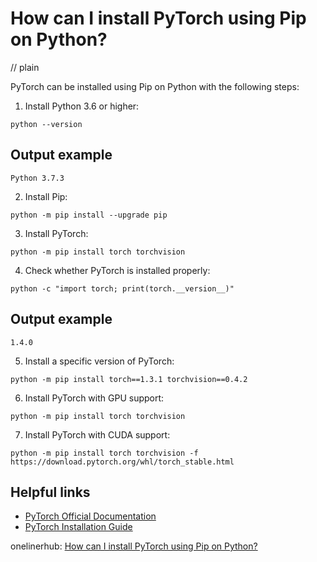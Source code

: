 # How can I install PyTorch using Pip on Python?
// plain

PyTorch can be installed using Pip on Python with the following steps:

1. Install Python 3.6 or higher:
```
python --version
```
## Output example
 `Python 3.7.3`

2. Install Pip:
```
python -m pip install --upgrade pip
```

3. Install PyTorch:
```
python -m pip install torch torchvision
```

4. Check whether PyTorch is installed properly:
```
python -c "import torch; print(torch.__version__)"
```
## Output example
 `1.4.0`

5. Install a specific version of PyTorch:
```
python -m pip install torch==1.3.1 torchvision==0.4.2
```

6. Install PyTorch with GPU support:
```
python -m pip install torch torchvision
```

7. Install PyTorch with CUDA support:
```
python -m pip install torch torchvision -f https://download.pytorch.org/whl/torch_stable.html
```

## Helpful links
- [PyTorch Official Documentation](https://pytorch.org/docs/stable/index.html)
- [PyTorch Installation Guide](https://pytorch.org/get-started/locally/)

onelinerhub: [How can I install PyTorch using Pip on Python?](https://onelinerhub.com/python-pytorch/how-can-i-install-pytorch-using-pip-on-python)